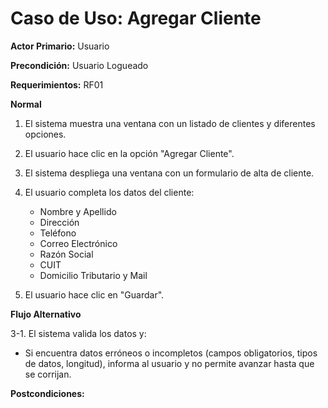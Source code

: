 # Caso de Uso: Agregar Cliente

**Actor Primario:** Usuario

**Precondición:** Usuario Logueado

**Requerimientos:** RF01

**Normal**

1. El sistema muestra una ventana con un listado de clientes y diferentes opciones.

2. El usuario hace clic en la opción "Agregar Cliente".

3. El sistema despliega una ventana con un formulario de alta de cliente.

4. El usuario completa los datos del cliente:
   - Nombre y Apellido
   - Dirección
   - Teléfono
   - Correo Electrónico
   - Razón Social
   - CUIT
   - Domicilio Tributario y Mail

5. El usuario hace clic en "Guardar".

**Flujo Alternativo**

3-1. El sistema valida los datos y:
   - Si encuentra datos erróneos o incompletos (campos obligatorios, tipos de datos, longitud), informa al usuario y no permite avanzar hasta que se corrijan.

**Postcondiciones:** 
